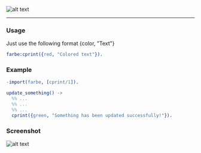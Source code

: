 
![alt text](https://raw.githubusercontent.com/lk-geimfari/farbe/master/other/logo.png)


------

### Usage
Just use the following format {color, "Text"}
```erlang
farbe:cprint({red, "Colored text"}).
```

### Example
```erlang
-import(farbe, [cprint/1]).

update_something() ->
  %% ...
  %% ...
  %% ...
  cprint({green, "Something has been updated successfully!"}).
```


### Screenshot
![alt text](https://raw.githubusercontent.com/lk-geimfari/farbe/master/other/main.png)


